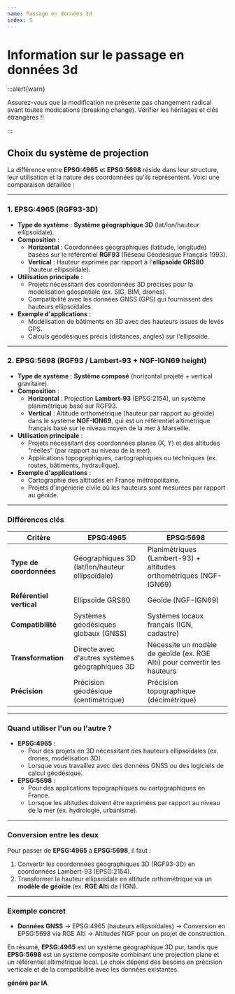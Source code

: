 ```yaml
---
name: Passage en données 3d
index: 5
---
```


# Information sur le passage en données 3d

:::alert{warn}

Assurez-vous que la modification ne présente pas changement radical avant toutes modications (breaking change). Vérifier les héritages et clés étrangères !!

:::

## Choix du système de projection

La différence entre **EPSG:4965** et **EPSG:5698** réside dans leur structure, leur utilisation et la nature des coordonnées qu'ils représentent. Voici une comparaison détaillée :

---

### **1. EPSG:4965 (RGF93-3D)**
- **Type de système** : **Système géographique 3D** (lat/lon/hauteur ellipsoïdale).
- **Composition** :
  - **Horizontal** : Coordonnées géographiques (latitude, longitude) basées sur le référentiel **RGF93** (Réseau Géodésique Français 1993).
  - **Vertical** : Hauteur exprimée par rapport à l'**ellipsoïde GRS80** (hauteur ellipsoïdale).
- **Utilisation principale** :
  - Projets nécessitant des coordonnées 3D précises pour la modélisation géospatiale (ex. SIG, BIM, drones).
  - Compatibilité avec les données GNSS (GPS) qui fournissent des hauteurs ellipsoïdales.
- **Exemple d'applications** :
  - Modélisation de bâtiments en 3D avec des hauteurs issues de levés GPS.
  - Calculs géodésiques précis (distances, angles) sur l'ellipsoïde.

---

### **2. EPSG:5698 (RGF93 / Lambert-93 + NGF-IGN69 height)**
- **Type de système** : **Système composé** (horizontal projeté + vertical gravitaire).
- **Composition** :
  - **Horizontal** : Projection **Lambert-93** (EPSG:2154), un système planimétrique basé sur RGF93.
  - **Vertical** : Altitude orthométrique (hauteur par rapport au géoïde) dans le système **NGF-IGN69**, qui est un référentiel altimétrique français basé sur le niveau moyen de la mer à Marseille.
- **Utilisation principale** :
  - Projets nécessitant des coordonnées planes (X, Y) et des altitudes "réelles" (par rapport au niveau de la mer).
  - Applications topographiques, cartographiques ou techniques (ex. routes, bâtiments, hydraulique).
- **Exemple d'applications** :
  - Cartographie des altitudes en France métropolitaine.
  - Projets d'ingénierie civile où les hauteurs sont mesurées par rapport au géoïde.

---

### **Différences clés**
| Critère | EPSG:4965 | EPSG:5698 |
|--------|------------|------------|
| **Type de coordonnées** | Géographiques 3D (lat/lon/hauteur ellipsoïdale) | Planimétriques (Lambert-93) + altitudes orthométriques (NGF-IGN69) |
| **Référentiel vertical** | Ellipsoïde GRS80 | Géoïde (NGF-IGN69) |
| **Compatibilité** | Systèmes géodésiques globaux (GNSS) | Systèmes locaux français (IGN, cadastre) |
| **Transformation** | Directe avec d'autres systèmes géographiques 3D | Nécessite un modèle de géoïde (ex. RGE Alti) pour convertir les hauteurs |
| **Précision** | Précision géodésique (centimétrique) | Précision topographique (décimétrique) |

---

### **Quand utiliser l'un ou l'autre ?**
- **EPSG:4965** :
  - Pour des projets en 3D nécessitant des hauteurs ellipsoïdales (ex. drones, modélisation 3D).
  - Lorsque vous travaillez avec des données GNSS ou des logiciels de calcul géodésique.
- **EPSG:5698** :
  - Pour des applications topographiques ou cartographiques en France.
  - Lorsque les altitudes doivent être exprimées par rapport au niveau de la mer (ex. hydrologie, urbanisme).

---

### **Conversion entre les deux**
Pour passer de **EPSG:4965** à **EPSG:5698**, il faut :
1. Convertir les coordonnées géographiques 3D (RGF93-3D) en coordonnées Lambert-93 (EPSG:2154).
2. Transformer la hauteur ellipsoïdale en altitude orthométrique via un **modèle de géoïde** (ex. **RGE Alti** de l'IGN).

---

### **Exemple concret**
- **Données GNSS** → EPSG:4965 (hauteurs ellipsoïdales) → Conversion en EPSG:5698 via RGE Alti → Altitudes NGF pour un projet de construction.

En résumé, **EPSG:4965** est un système géographique 3D pur, tandis que **EPSG:5698** est un système composite combinant une projection plane et un référentiel altimétrique local. Le choix dépend des besoins en précision verticale et de la compatibilité avec les données existantes.

__généré par IA__